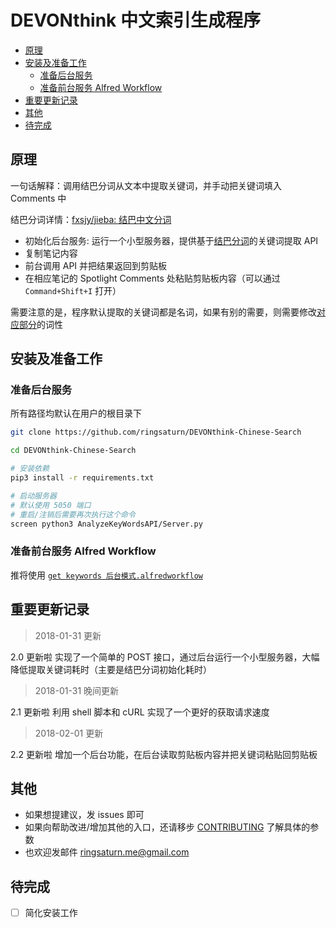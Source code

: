 DEVONthink 中文索引生成程序
===

<!-- TOC -->

- [原理](#原理)
- [安装及准备工作](#安装及准备工作)
    - [准备后台服务](#准备后台服务)
    - [准备前台服务 Alfred Workflow](#准备前台服务-alfred-workflow)
- [重要更新记录](#重要更新记录)
- [其他](#其他)
- [待完成](#待完成)

<!-- /TOC -->

## 原理

一句话解释：调用结巴分词从文本中提取关键词，并手动把关键词填入 Comments 中

结巴分词详情：[fxsjy/jieba: 结巴中文分词](https://github.com/fxsjy/jieba)

* 初始化后台服务: 运行一个小型服务器，提供基于[结巴分词]((https://github.com/fxsjy/jieba))的关键词提取 API
* 复制笔记内容
* 前台调用 API 并把结果返回到剪贴板
* 在相应笔记的 Spotlight Comments 处粘贴剪贴板内容（可以通过 `Command+Shift+I` 打开）

需要注意的是，程序默认提取的关键词都是名词，如果有别的需要，则需要修改[对应部分](https://github.com/ringsaturn/DEVONthink-Chinese-Search/blob/master/AnalyzeKeyWordsAPI/AnalyzeKeyWords.py#L75)的词性

## 安装及准备工作

### 准备后台服务
<!--生成: `pipreqs . `-->
所有路径均默认在用户的根目录下

```bash
git clone https://github.com/ringsaturn/DEVONthink-Chinese-Search

cd DEVONthink-Chinese-Search

# 安装依赖
pip3 install -r requirements.txt

# 启动服务器
# 默认使用 5050 端口
# 重启/注销后需要再次执行这个命令
screen python3 AnalyzeKeyWordsAPI/Server.py
```

### 准备前台服务 Alfred Workflow

推将使用 [`get keywords 后台模式.alfredworkflow`](https://github.com/ringsaturn/DEVONthink-Chinese-Search/raw/master/Alfred%20Workflow/get%20keywords%20后台模式.alfredworkflow)

## 重要更新记录

> 2018-01-31 更新

2.0 更新啦
实现了一个简单的 POST 接口，通过后台运行一个小型服务器，大幅降低提取关键词耗时（主要是结巴分词初始化耗时）

> 2018-01-31 晚间更新

2.1 更新啦
利用 shell 脚本和 cURL 实现了一个更好的获取请求速度

> 2018-02-01 更新

2.2 更新啦
增加一个后台功能，在后台读取剪贴板内容并把关键词粘贴回剪贴板

## 其他

* 如果想提建议，发 issues 即可
* 如果向帮助改进/增加其他的入口，还请移步 [CONTRIBUTING](https://github.com/ringsaturn/DEVONthink-Chinese-Search/blob/master/CONTRIBUTING.md) 了解具体的参数
* 也欢迎发邮件 ringsaturn.me@gmail.com

## 待完成

- [ ] 简化安装工作


